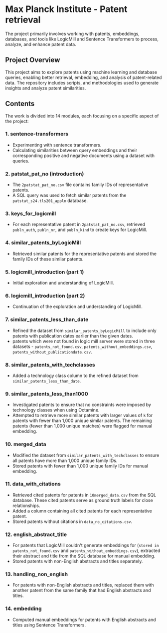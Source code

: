 # Max Planck Institute - Patent retrieval

The project primarily involves working with patents, embeddings, databases, and tools like LogicMill and Sentence Transformers to process, analyze, and enhance patent data.

## Project Overview

This project aims to explore patents using machine learning and database queries, enabling better retrieval, embedding, and analysis of patent-related data. The repository includes scripts, and methodologies used to generate insights and analyze patent similarities.

## Contents

The work is divided into 14 modules, each focusing on a specific aspect of the project:

### 1. **sentence-transformers**
- Experimenting with sentence transformers.
- Calculating similarities between query embeddings and their corresponding positive and negative documents using a dataset with queries.

### 2. **patstat_pat_no (introduction)**
- The `2patstat_pat_no.csv` file contains family IDs of representative patents.
- A SQL query was used to fetch similar patents from the `patstat_s24.tls201_appln` database.

### 3. **keys_for_logicmill**
- For each representative patent in `2patstat_pat_no.csv`, retrieved `publn_auth`, `publn_nr`, and `publn_kind` to create keys for LogicMill.

### 4. **similar_patents_byLogicMill**
- Retrieved similar patents for the representative patents and stored the family IDs of these similar patents.

### 5. **logicmill_introduction (part 1)**
- Initial exploration and understanding of LogicMill.

### 6. **logicmill_introduction (part 2)**
- Continuation of the exploration and understanding of LogicMill.

### 7. **similar_patents_less_than_date**
- Refined the dataset from `similar_patents_byLogicMill` to include only patents with publication dates earlier than the given dates.
- patents which were not found in logic mill server were stored in three datasets - `patents_not_found.csv`, `patents_without_embeddings.csv`, `patents_without_publicationdate.csv`.

### 8. **similar_patents_with_techclasses**
- Added a technology class column to the refined dataset from `similar_patents_less_than_date`.

### 9. **similar_patents_less_than1000**
- Investigated patents to ensure that no constraints were imposed by technology classes when using Octamine. 
- Attempted to retrieve more similar patents with larger values of `k` for patents with fewer than 1,000 unique similar patents. The remaining patents (fewer than 1,000 unique matches) were flagged for manual embedding.

### 10. **merged_data**
- Modified the dataset from `similar_patents_with_techclasses` to ensure all patents have more than 1,000 unique family IDs.
- Stored patents with fewer than 1,000 unique family IDs for manual embedding.

### 11. **data_with_citations**
- Retrieved cited patents for patents in `10merged_data.csv` from the SQL database. These cited patents serve as ground truth labels for close relationships.
- Added a column containing all cited patents for each representative patent.
- Stored patents without citations in `data_no_citations.csv`.

### 12. **english_abstract_title**
- For patents that LogicMill couldn't generate embeddings for (`stored in patents_not_found.csv` and `patents_without_embeddings.csv`), extracted their abstract and title from the SQL database for manual embedding.
- Stored patents with non-English abstracts and titles separately.

### 13. **handling_non_english**
- For patents with non-English abstracts and titles, replaced them with another patent from the same family that had English abstracts and titles.

### 14. **embedding**
- Computed manual embeddings for patents with English abstracts and titles using Sentence Transformers.
